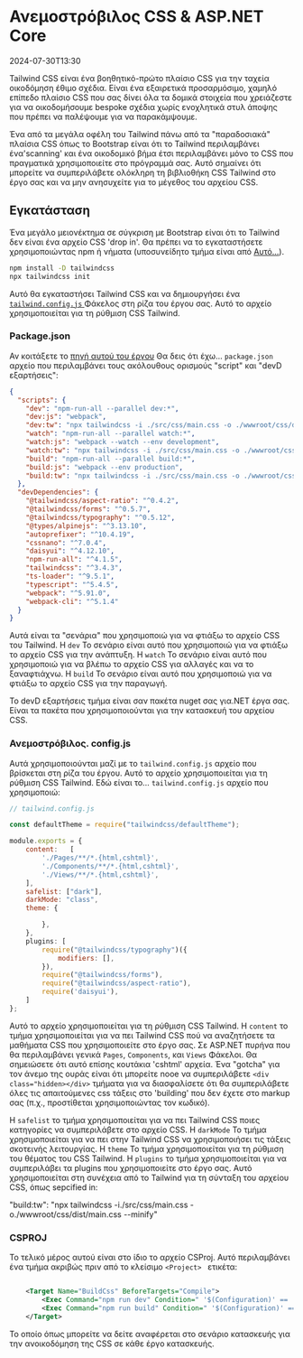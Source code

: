 # Ανεμοστρόβιλος CSS & ASP.NET Core

<datetime class="hidden">2024-07-30T13:30</datetime>

<!--category-- ASP.NET, Tailwind -->
Tailwind CSS είναι ένα βοηθητικό-πρώτο πλαίσιο CSS για την ταχεία οικοδόμηση έθιμο σχέδια. Είναι ένα εξαιρετικά προσαρμόσιμο, χαμηλό επίπεδο πλαίσιο CSS που σας δίνει όλα τα δομικά στοιχεία που χρειάζεστε για να οικοδομήσουμε bespoke σχέδια χωρίς ενοχλητικά στυλ άποψης που πρέπει να παλέψουμε για να παρακάμψουμε.

Ένα από τα μεγάλα οφέλη του Tailwind πάνω από τα "παραδοσιακά" πλαίσια CSS όπως το Bootstrap είναι ότι το Tailwind περιλαμβάνει ένα'scanning' και ένα οικοδομικό βήμα έτσι περιλαμβάνει μόνο το CSS που πραγματικά χρησιμοποιείτε στο πρόγραμμά σας. Αυτό σημαίνει ότι μπορείτε να συμπεριλάβετε ολόκληρη τη βιβλιοθήκη CSS Tailwind στο έργο σας και να μην ανησυχείτε για το μέγεθος του αρχείου CSS.

## Εγκατάσταση

Ένα μεγάλο μειονέκτημα σε σύγκριση με Bootstrap είναι ότι το Tailwind δεν είναι ένα αρχείο CSS 'drop in'. Θα πρέπει να το εγκαταστήσετε χρησιμοποιώντας npm ή νήματα (υποσυνείδητο τμήμα είναι από [Αυτό...](https://tailwindcss.com/docs/installation)).

```bash
npm install -D tailwindcss
npx tailwindcss init
```

Αυτό θα εγκαταστήσει Tailwind CSS και να δημιουργήσει ένα [`tailwind.config.js` ](#tailwindconfigjs) Φάκελος στη ρίζα του έργου σας. Αυτό το αρχείο χρησιμοποιείται για τη ρύθμιση CSS Tailwind.

### Package.json

Αν κοιτάξετε το [πηγή αυτού του έργου](https://github.com/scottgal/mostlylucidweb/tree/main/Mostlylucid) Θα δεις ότι έχω... `package.json` αρχείο που περιλαμβάνει τους ακόλουθους ορισμούς "script" και "devD εξαρτήσεις":

```json
{
  "scripts": {
    "dev": "npm-run-all --parallel dev:*",
    "dev:js": "webpack",
    "dev:tw": "npx tailwindcss -i ./src/css/main.css -o ./wwwroot/css/dist/main.css",
    "watch": "npm-run-all --parallel watch:*",
    "watch:js": "webpack --watch --env development",
    "watch:tw": "npx tailwindcss -i ./src/css/main.css -o ./wwwroot/css/dist/main.css --watch",
    "build": "npm-run-all --parallel build:*",
    "build:js": "webpack --env production",
    "build:tw": "npx tailwindcss -i ./src/css/main.css -o ./wwwroot/css/dist/main.css --minify"
  },
  "devDependencies": {
    "@tailwindcss/aspect-ratio": "^0.4.2",
    "@tailwindcss/forms": "^0.5.7",
    "@tailwindcss/typography": "^0.5.12",
    "@types/alpinejs": "^3.13.10",
    "autoprefixer": "^10.4.19",
    "cssnano": "^7.0.4",
    "daisyui": "^4.12.10",
    "npm-run-all": "^4.1.5",
    "tailwindcss": "^3.4.3",
    "ts-loader": "^9.5.1",
    "typescript": "^5.4.5",
    "webpack": "^5.91.0",
    "webpack-cli": "^5.1.4"
  }
}
```

Αυτά είναι τα "σενάρια" που χρησιμοποιώ για να φτιάξω το αρχείο CSS του Tailwind. Η `dev` Το σενάριο είναι αυτό που χρησιμοποιώ για να φτιάξω το αρχείο CSS για την ανάπτυξη. Η `watch` Το σενάριο είναι αυτό που χρησιμοποιώ για να βλέπω το αρχείο CSS για αλλαγές και να το ξαναφτιάχνω. Η `build` Το σενάριο είναι αυτό που χρησιμοποιώ για να φτιάξω το αρχείο CSS για την παραγωγή.

Το devD εξαρτήσεις τμήμα είναι σαν πακέτα nuget σας για.NET έργα σας. Είναι τα πακέτα που χρησιμοποιούνται για την κατασκευή του αρχείου CSS.

### Ανεμοστρόβιλος. config.js

Αυτά χρησιμοποιούνται μαζί με το `tailwind.config.js` αρχείο που βρίσκεται στη ρίζα του έργου. Αυτό το αρχείο χρησιμοποιείται για τη ρύθμιση CSS Tailwind. Εδώ είναι το... `tailwind.config.js` αρχείο που χρησιμοποιώ:

```javascript
// tailwind.config.js

const defaultTheme = require("tailwindcss/defaultTheme");

module.exports = {
    content:   [
        './Pages/**/*.{html,cshtml}',
        './Components/**/*.{html,cshtml}',
        './Views/**/*.{html,cshtml}',
    ],
    safelist: ["dark"],
    darkMode: "class",
    theme: {

        },
    },
    plugins: [
        require("@tailwindcss/typography")({
            modifiers: [],
        }),
        require("@tailwindcss/forms"),
        require("@tailwindcss/aspect-ratio"),
        require('daisyui'),
    ]
};
```

Αυτό το αρχείο χρησιμοποιείται για τη ρύθμιση CSS Tailwind. Η `content` το τμήμα χρησιμοποιείται για να πει Tailwind CSS πού να αναζητήσετε τα μαθήματα CSS που χρησιμοποιείτε στο έργο σας. Σε ASP.NET πυρήνα που θα περιλαμβάνει γενικά `Pages`, `Components`, και `Views` Φάκελοι. Θα σημειώσετε ότι αυτό επίσης κουτάκια 'cshtml' αρχεία.
Ένα "gotcha" για τον άνεμο της ουράς είναι ότι μπορείτε nooe να συμπεριλάβετε ` <div class="hidden></div> ` τμήματα για να διασφαλίσετε ότι θα συμπεριλάβετε όλες τις απαιτούμενες css τάξεις στο 'building' που δεν έχετε στο markup σας (π.χ., προστίθεται χρησιμοποιώντας τον κωδικό).

Η `safelist` το τμήμα χρησιμοποιείται για να πει Tailwind CSS ποιες κατηγορίες να συμπεριλάβετε στο αρχείο CSS. Η `darkMode` Το τμήμα χρησιμοποιείται για να πει στην Tailwind CSS να χρησιμοποιήσει τις τάξεις σκοτεινής λειτουργίας. Η `theme` Το τμήμα χρησιμοποιείται για τη ρύθμιση του θέματος του CSS Tailwind. Η `plugins` το τμήμα χρησιμοποιείται για να συμπεριλάβει τα plugins που χρησιμοποιείτε στο έργο σας. Αυτό χρησιμοποιείται στη συνέχεια από το Tailwind για τη σύνταξη του αρχείου CSS, όπως sepcified in:

"build:tw": "npx tailwindcss -i./src/css/main.css -o./wwwroot/css/dist/main.css --minify"

### CSPROJ

Το τελικό μέρος αυτού είναι στο ίδιο το αρχείο CSProj. Αυτό περιλαμβάνει ένα τμήμα ακριβώς πριν από το κλείσιμο  `<Project> ` ετικέτα:

```xml

    <Target Name="BuildCss" BeforeTargets="Compile">
        <Exec Command="npm run dev" Condition=" '$(Configuration)' == 'Debug' " />
        <Exec Command="npm run build" Condition=" '$(Configuration)' == 'Release' " EnvironmentVariables="NODE_ENV=production" />
    </Target>

```

Το οποίο όπως μπορείτε να δείτε αναφέρεται στο σενάριο κατασκευής για την ανοικοδόμηση της CSS σε κάθε έργο κατασκευής.